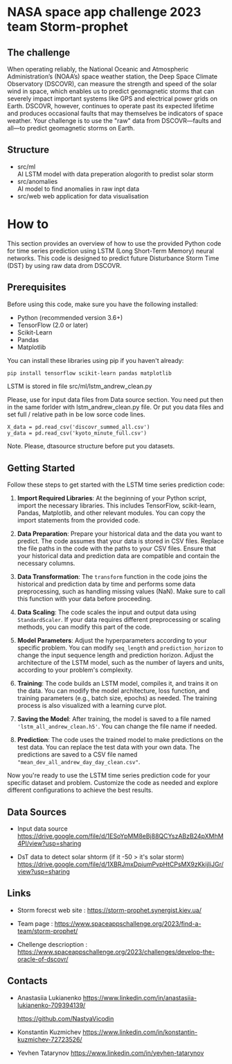 # NASA space app challenge 2023 team Storm-prophet

## The challenge 
When operating reliably, the National Oceanic and Atmospheric Administration’s (NOAA’s) space weather station, the Deep Space Climate Observatory (DSCOVR), can measure the strength and speed of the solar wind in space, which enables us to predict geomagnetic storms that can severely impact important systems like GPS and electrical power grids on Earth. DSCOVR, however, continues to operate past its expected lifetime and produces occasional faults that may themselves be indicators of space weather. Your challenge is to use the "raw" data from DSCOVR—faults and all—to predict geomagnetic storms on Earth.

## Structure 
- src/ml    
    AI LSTM model with data preperation alogorith to predist solar storm 
- src/anomalies    
    AI model to find anomalies in raw inpt data
- src/web
    web application for data visualisation

# How to

This section provides an overview of how to use the provided Python code for time series prediction using LSTM (Long Short-Term Memory) neural networks. This code is designed to predict future Disturbance Storm Time (DST) by using raw data drom DSCOVR.

## Prerequisites

Before using this code, make sure you have the following installed:

- Python (recommended version 3.6+)
- TensorFlow (2.0 or later)
- Scikit-Learn
- Pandas
- Matplotlib

You can install these libraries using pip if you haven't already:

```bash
pip install tensorflow scikit-learn pandas matplotlib
```

LSTM is stored in file src/ml/lstm_andrew_clean.py

Please, use for input data files from Data source section. You need put then in the same forlder with lstm_andrew_clean.py file. 
Or put you data files and set full / relative path in be low sorce code lines. 

```puthon
X_data = pd.read_csv('discovr_summed_all.csv')
y_data = pd.read_csv('kyoto_minute_full.csv')
```

Note. Please, dtasource structure before put you datasets.

## Getting Started

Follow these steps to get started with the LSTM time series prediction code:

1. **Import Required Libraries**: At the beginning of your Python script, import the necessary libraries. This includes TensorFlow, scikit-learn, Pandas, Matplotlib, and other relevant modules. You can copy the import statements from the provided code.

2. **Data Preparation**: Prepare your historical data and the data you want to predict. The code assumes that your data is stored in CSV files. Replace the file paths in the code with the paths to your CSV files. Ensure that your historical data and prediction data are compatible and contain the necessary columns.

3. **Data Transformation**: The `transform` function in the code joins the historical and prediction data by time and performs some data preprocessing, such as handling missing values (NaN). Make sure to call this function with your data before proceeding.

4. **Data Scaling**: The code scales the input and output data using `StandardScaler`. If your data requires different preprocessing or scaling methods, you can modify this part of the code.

5. **Model Parameters**: Adjust the hyperparameters according to your specific problem. You can modify `seq_length` and `prediction_horizon` to change the input sequence length and prediction horizon. Adjust the architecture of the LSTM model, such as the number of layers and units, according to your problem's complexity.

6. **Training**: The code builds an LSTM model, compiles it, and trains it on the data. You can modify the model architecture, loss function, and training parameters (e.g., batch size, epochs) as needed. The training process is also visualized with a learning curve plot.

7. **Saving the Model**: After training, the model is saved to a file named `'lstm_all_andrew_clean.h5'`. You can change the file name if needed.

8. **Prediction**: The code uses the trained model to make predictions on the test data. You can replace the test data with your own data. The predictions are saved to a CSV file named `"mean_dev_all_andrew_day_day_clean.csv"`.

Now you're ready to use the LSTM time series prediction code for your specific dataset and problem. Customize the code as needed and explore different configurations to achieve the best results.


## Data Sources
- Input data source
   https://drive.google.com/file/d/1ESoYpMM8eBj88QCYszABzB24pXMhM4Pl/view?usp=sharing

- DsT data to detect solar shtorm (if it -50 > it's solar storm)
  https://drive.google.com/file/d/1XBRJmxDpiumPvpHtCPsMX9zKkijIiJGr/view?usp=sharing


## Links 
- Storm forecst web site :
https://storm-prophet.synergist.kiev.ua/

- Team page :
https://www.spaceappschallenge.org/2023/find-a-team/storm-prophet/  

- Chellenge descrioption :
https://www.spaceappschallenge.org/2023/challenges/develop-the-oracle-of-dscovr/

## Contacts

- Anastasiia Lukianenko
  https://www.linkedin.com/in/anastasiia-lukianenko-709394139/

  https://github.com/NastyaVicodin 

- Konstantin Kuzmichev
  https://www.linkedin.com/in/konstantin-kuzmichev-72723526/

- Yevhen Tatarynov
  https://www.linkedin.com/in/yevhen-tatarynov
